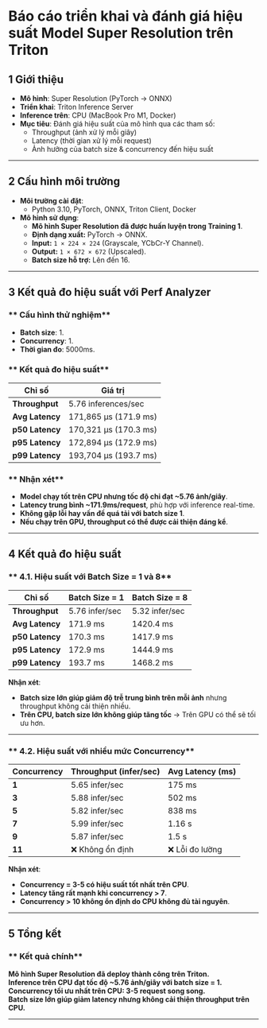 # Báo cáo triển khai và đánh giá hiệu suất Model Super Resolution trên Triton

## **1 Giới thiệu**
- **Mô hình**: Super Resolution (PyTorch → ONNX)
- **Triển khai**: Triton Inference Server
- **Inference trên**: CPU (MacBook Pro M1, Docker)
- **Mục tiêu**: Đánh giá hiệu suất của mô hình qua các tham số:
  - Throughput (ảnh xử lý mỗi giây)
  - Latency (thời gian xử lý mỗi request)
  - Ảnh hưởng của batch size & concurrency đến hiệu suất

---

## **2 Cấu hình môi trường**
- **Môi trường cài đặt**:  
  - Python 3.10, PyTorch, ONNX, Triton Client, Docker
- **Mô hình sử dụng**:
  - **Mô hình Super Resolution đã được huấn luyện trong Training 1**.
  - **Định dạng xuất:** PyTorch → ONNX.
  - **Input:** `1 × 224 × 224` (Grayscale, YCbCr-Y Channel).
  - **Output:** `1 × 672 × 672` (Upscaled).
  - **Batch size hỗ trợ:** Lên đến 16.

---

## **3 Kết quả đo hiệu suất với Perf Analyzer**
### ** Cấu hình thử nghiệm**
- **Batch size**: 1.
- **Concurrency**: 1.
- **Thời gian đo**: 5000ms.

### ** Kết quả đo hiệu suất**
| Chỉ số | Giá trị |
|--------|--------|
| **Throughput** | 5.76 inferences/sec |
| **Avg Latency** | 171,865 µs (171.9 ms) |
| **p50 Latency** | 170,321 µs (170.3 ms) |
| **p95 Latency** | 172,894 µs (172.9 ms) |
| **p99 Latency** | 193,704 µs (193.7 ms) |

### ** Nhận xét**
- **Model chạy tốt trên CPU nhưng tốc độ chỉ đạt ~5.76 ảnh/giây**.
- **Latency trung bình ~171.9ms/request**, phù hợp với inference real-time.
- **Không gặp lỗi hay vấn đề quá tải với batch size 1**.
- **Nếu chạy trên GPU, throughput có thể được cải thiện đáng kể**.

---

## **4 Kết quả đo hiệu suất**
### ** 4.1. Hiệu suất với Batch Size = 1 và 8**
| Chỉ số          | Batch Size = 1 | Batch Size = 8 |
|-----------------|----------------|----------------|
| **Throughput**  | 5.76 infer/sec | 5.32 infer/sec |
| **Avg Latency** | 171.9 ms       | 1420.4 ms      |
| **p50 Latency** | 170.3 ms       | 1417.9 ms      |
| **p95 Latency** | 172.9 ms       | 1444.9 ms      |
| **p99 Latency** | 193.7 ms       | 1468.2 ms      |

 **Nhận xét**:
- **Batch size lớn giúp giảm độ trễ trung bình trên mỗi ảnh** nhưng throughput không cải thiện nhiều.
- **Trên CPU, batch size lớn không giúp tăng tốc** → Trên GPU có thể sẽ tối ưu hơn.

---

### ** 4.2. Hiệu suất với nhiều mức Concurrency**
| **Concurrency** | **Throughput (infer/sec)** | **Avg Latency (ms)** |
|---------------|------------------|------------------|
| **1**         | 5.65 infer/sec   | 175 ms           |
| **3**         | 5.88 infer/sec   | 502 ms           |
| **5**         | 5.82 infer/sec   | 838 ms           |
| **7**         | 5.99 infer/sec   | 1.16 s           |
| **9**         | 5.87 infer/sec   | 1.5 s            |
| **11**        | ❌ Không ổn định  | ❌ Lỗi đo lường   |

 **Nhận xét**:
- **Concurrency = 3-5 có hiệu suất tốt nhất trên CPU**.
- **Latency tăng rất mạnh khi concurrency > 7**.
- **Concurrency > 10 không ổn định do CPU không đủ tài nguyên**.

---

## **5 Tổng kết**
### ** Kết quả chính**
**Mô hình Super Resolution đã deploy thành công trên Triton.**  
**Inference trên CPU đạt tốc độ ~5.76 ảnh/giây với batch size = 1.**  
**Concurrency tối ưu nhất trên CPU: 3-5 request song song.**  
**Batch size lớn giúp giảm latency nhưng không cải thiện throughput trên CPU.**  

---
